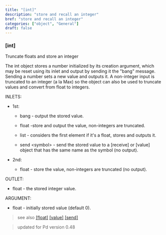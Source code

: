 ```yaml
---
title: "[int]"
description: "store and recall an integer"
bref: "store and recall an integer"
categories: ["object", "General"]
draft: false
---
```


### [int] 

Truncate floats and store an integer

The int object stores a number initialized by its creation argument,  which may be reset using its inlet and output by sending it the "bang" message. Sending a number sets a new value and outputs it. A non-integer input is truncated to an integer (a la Max) so the object can also be used to truncate values and convert from float to integers.



INLETS: 

- 1st: 

  - bang - output the stored value.
  
  - float -store and output the value,  non-integers are truncated.

  - list - considers the first element if it's a float,  stores and outputs it.

  - send &lt;symbol&gt; - send the stored value to a [receive] or [value] object that has the same name as the symbol (no output).


- 2nd: 

  - float - store the value, non-integers are truncated (no output).

OUTLET:

- float - the stored integer value.

ARGUMENT:

- float - initially stored value (default 0).


 
> see also [[float]](../float) [[value]](../value) [[send]](../send-receive)

> updated for Pd version 0.48


